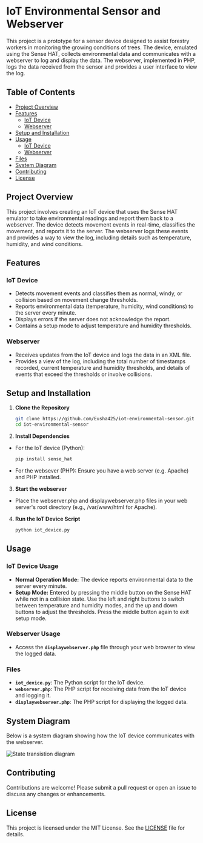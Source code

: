 # IoT Environmental Sensor and Webserver

This project is a prototype for a sensor device designed to assist forestry workers in monitoring the growing conditions of trees. The device, emulated using the Sense HAT, collects environmental data and communicates with a webserver to log and display the data. The webserver, implemented in PHP, logs the data received from the sensor and provides a user interface to view the log.

## Table of Contents

- [Project Overview](#project-overview)
- [Features](#features)
  - [IoT Device](#iot-device)
  - [Webserver](#webserver)
- [Setup and Installation](#setup-and-installation)
- [Usage](#usage)
  - [IoT Device](#iot-device-usage)
  - [Webserver](#webserver-usage)
- [Files](#files)
- [System Diagram](#system-diagram)
- [Contributing](#contributing)
- [License](#license)

## Project Overview

This project involves creating an IoT device that uses the Sense HAT emulator to take environmental readings and report them back to a webserver. The device detects movement events in real-time, classifies the movement, and reports it to the server. The webserver logs these events and provides a way to view the log, including details such as temperature, humidity, and wind conditions.

## Features

### IoT Device

- Detects movement events and classifies them as normal, windy, or collision based on movement change thresholds.
- Reports environmental data (temperature, humidity, wind conditions) to the server every minute.
- Displays errors if the server does not acknowledge the report.
- Contains a setup mode to adjust temperature and humidity thresholds.

### Webserver

- Receives updates from the IoT device and logs the data in an XML file.
- Provides a view of the log, including the total number of timestamps recorded, current temperature and humidity thresholds, and details of events that exceed the thresholds or involve collisions.

## Setup and Installation

1. **Clone the Repository**
   ```bash
   git clone https://github.com/Eusha425/iot-environmental-sensor.git
   cd iot-environmental-sensor
2. **Install Dependencies**
- For the IoT device (Python):
  ```bash
  pip install sense_hat
- For the websever (PHP):
  Ensure you have a web server (e.g. Apache) and PHP installed.
3. **Start the webserver**
- Place the webserver.php and displaywebserver.php files in your web server's root directory (e.g., /var/www/html for Apache).
4. **Run the IoT Device Script**
   ```bash
   python iot_device.py

## Usage
### IoT Device Usage
- **Normal Operation Mode:** The device reports environmental data to the server every minute.
- **Setup Mode:** Entered by pressing the middle button on the Sense HAT while not in a collision state. Use the left and right buttons to switch between temperature and humidity modes, and the up and down buttons to adjust the thresholds. Press the middle button again to exit setup mode.

### Webserver Usage
- Access the **`displaywebserver.php`** file through your web browser to view the logged data.

### Files
- **`iot_device.py`**: The Python script for the IoT device.
- **`webserver.php`**: The PHP script for receiving data from the IoT device and logging it.
- **`displaywebserver.php`**: The PHP script for displaying the logged data.

## System Diagram
Below is a system diagram showing how the IoT device communicates with the webserver.

![State transistion diagram](./assets/state_diagram.png)

## Contributing
Contributions are welcome! Please submit a pull request or open an issue to discuss any changes or enhancements.

## License
This project is licensed under the MIT License. See the [LICENSE](./LICENSE) file for details.
